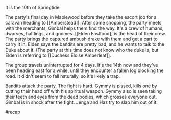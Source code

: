It is the 10th of Springtide.

The party's final day in Maplewood before they take the escort job for a caravan heading to [[Amberstead]]. 
After some shopping, the party meets with the merchants, Gimbal helps them find the way. It's a crew of humans, dwarves, halflings, and gnomes. [[Elden Fastfood]] is the head of their crew.
The party brings the captured ambush drake with them and get a cart to carry it in.
Elden says the bandits are pretty bad, and he wants to talk to the Duke about it. (The party at this time does not know who the duke is, but Elden is referring to [[Duchess Eloise Amberleaf]].


The group travels uninterrupted for 4 days. It's the 14th now and they've been heading east for a while, until they encounter a fallen log blocking the road. It didn't seem to fall naturally, so it's likely a trap.

Bandits attack the party. The fight is hard. Gymmy is pissed, kills one by cutting their head off with his spiritual weapon. Gymmy also is seen taking their teeth and eyes from the dead bodies, which grosses everyone out. Gimbal is in shock after the fight. Jenga and Haz try to slap him out of it. 

#recap